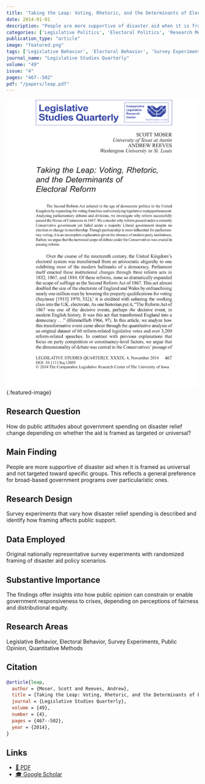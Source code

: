 ```yaml
---
title: 'Taking the Leap: Voting, Rhetoric, and the Determinants of Electoral Reform'
date: 2014-01-01
description: "People are more supportive of disaster aid when it is framed as universal and not targeted toward specific groups. This reflects a general preference for broad-based government programs over particularistic ones."
categories: ['Legislative Politics', 'Electoral Politics', 'Research Methods', 'Public Opinion', 'Quantitative Methods']
publication_type: "article"
image: "featured.png"
tags: ['Legislative Behavior', 'Electoral Behavior', 'Survey Experiments', 'Public Opinion', 'Quantitative Methods']
journal_name: "Legislative Studies Quarterly"
volume: "49"
issue: "4"
pages: "467--502"
pdf: "/papers/leap.pdf"
---
```


![Featured image](featured.png){.featured-image}

## Research Question

How do public attitudes about government spending on disaster relief change depending on whether the aid is framed as targeted or universal?

## Main Finding

People are more supportive of disaster aid when it is framed as universal and not targeted toward specific groups. This reflects a general preference for broad-based government programs over particularistic ones.

## Research Design

Survey experiments that vary how disaster relief spending is described and identify how framing affects public support.

## Data Employed

Original nationally representative survey experiments with randomized framing of disaster aid policy scenarios.

## Substantive Importance

The findings offer insights into how public opinion can constrain or enable government responsiveness to crises, depending on perceptions of fairness and distributional equity.

## Research Areas

Legislative Behavior, Electoral Behavior, Survey Experiments, Public Opinion, Quantitative Methods

## Citation

```bibtex
@article{leap,
  author = {Moser, Scott and Reeves, Andrew},
  title = {Taking the Leap: Voting, Rhetoric, and the Determinants of Electoral Reform},
  journal = {Legislative Studies Quarterly},
  volume = {49},
  number = {4},
  pages = {467--502},
  year = {2014},
}
```

## Links

- [📄 PDF](/papers/leap.pdf)
- [🎓 Google Scholar](https://scholar.google.com/scholar?q=Taking%20the%20Leap%3A%20Voting%2C%20Rhetoric%2C%20and%20the%20Determinants%20of%20Electoral%20Reform)